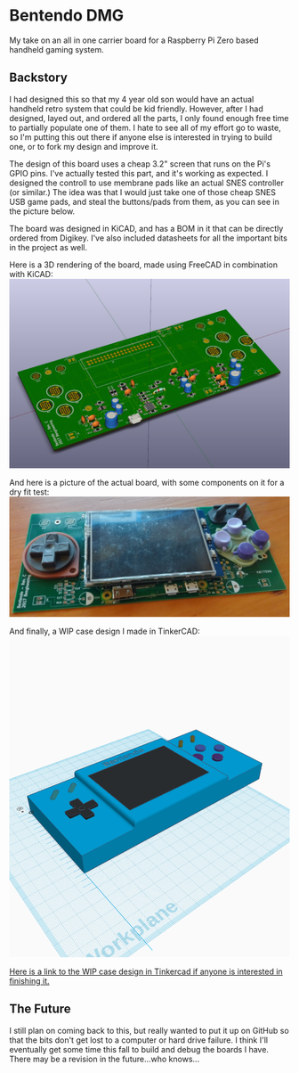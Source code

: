 # Bentendo DMG
My take on an all in one carrier board for a Raspberry Pi Zero based handheld gaming system. 

## Backstory
I had designed this so that my 4 year old son would have an actual handheld retro system that could be kid friendly. However, after I had designed, layed out, and ordered all the parts, I only found enough free time to partially populate one of them. I hate to see all of my effort go to waste, so I'm putting this out there if anyone else is interested in trying to build one, or to fork my design and improve it.

The design of this board uses a cheap 3.2" screen that runs on the Pi's GPIO pins. I've actually tested this part, and it's working as expected. I designed the controll to use membrane pads like an actual SNES controller (or similar.) The idea was that I would just take one of those cheap SNES USB game pads, and steal the buttons/pads from them, as you can see in the picture below.

The board was designed in KiCAD, and has a BOM in it that can be directly ordered from Digikey. I've also included datasheets for all the important bits in the project as well.

Here is a 3D rendering of the board, made using FreeCAD in combination with KiCAD: 
![3D rendering of the board](https://raw.githubusercontent.com/benpocalypse/bentendo/master/bentendo/Pictures/3d_layout.png "3D rendering of the board")

And here is a picture of the actual board, with some components on it for a dry fit test:
![Acutal board!](https://raw.githubusercontent.com/benpocalypse/bentendo/master/bentendo/Pictures/pcb_fit_test.png "Acutal board!")

And finally, a WIP case design I made in TinkerCAD:
![3D Case WIP](https://raw.githubusercontent.com/benpocalypse/bentendo/master/bentendo/Pictures/case_rendering.png "3D Case WIP")

[Here is a link to the WIP case design in Tinkercad if anyone is interested in finishing it.](https://www.tinkercad.com/things/e0lRKZJP2nW-copy-of-bentendo/editv2?sharecode=PuAttOyUiWXwXqGZIPV6nHmcgTj4fWSICqTZiEBz1Hc=)

## The Future
I still plan on coming back to this, but really wanted to put it up on GitHub so that the bits don't get lost to a computer or hard drive failure. I think I'll eventually get some time this fall to build and debug the boards I have. There may be a revision in the future...who knows...


